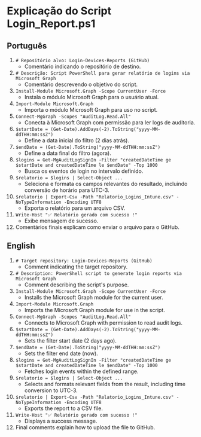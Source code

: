 # Explicação do Script Login_Report.ps1

## Português

1. `# Repositório alvo: Login-Devices-Reports (GitHub)`
   - Comentário indicando o repositório de destino.
2. `# Descrição: Script PowerShell para gerar relatório de logins via Microsoft Graph`
   - Comentário descrevendo o objetivo do script.
3. `Install-Module Microsoft.Graph -Scope CurrentUser -Force`
   - Instala o módulo Microsoft Graph para o usuário atual.
4. `Import-Module Microsoft.Graph`
   - Importa o módulo Microsoft Graph para uso no script.
5. `Connect-MgGraph -Scopes "AuditLog.Read.All"`
   - Conecta à Microsoft Graph com permissão para ler logs de auditoria.
6. `$startDate = (Get-Date).AddDays(-2).ToString("yyyy-MM-ddTHH:mm:ssZ")`
   - Define a data inicial do filtro (2 dias atrás).
7. `$endDate = (Get-Date).ToString("yyyy-MM-ddTHH:mm:ssZ")`
   - Define a data final do filtro (agora).
8. `$logins = Get-MgAuditLogSignIn -Filter "createdDateTime ge $startDate and createdDateTime le $endDate" -Top 1000`
   - Busca os eventos de login no intervalo definido.
9. `$relatorio = $logins | Select-Object ...`
   - Seleciona e formata os campos relevantes do resultado, incluindo conversão de horário para UTC-3.
10. `$relatorio | Export-Csv -Path "Relatorio_Logins_Intune.csv" -NoTypeInformation -Encoding UTF8`
    - Exporta o relatório para um arquivo CSV.
11. `Write-Host "✅ Relatório gerado com sucesso !"`
    - Exibe mensagem de sucesso.
12. Comentários finais explicam como enviar o arquivo para o GitHub.

## English

1. `# Target repository: Login-Devices-Reports (GitHub)`
   - Comment indicating the target repository.
2. `# Description: PowerShell script to generate login reports via Microsoft Graph`
   - Comment describing the script's purpose.
3. `Install-Module Microsoft.Graph -Scope CurrentUser -Force`
   - Installs the Microsoft Graph module for the current user.
4. `Import-Module Microsoft.Graph`
   - Imports the Microsoft Graph module for use in the script.
5. `Connect-MgGraph -Scopes "AuditLog.Read.All"`
   - Connects to Microsoft Graph with permission to read audit logs.
6. `$startDate = (Get-Date).AddDays(-2).ToString("yyyy-MM-ddTHH:mm:ssZ")`
   - Sets the filter start date (2 days ago).
7. `$endDate = (Get-Date).ToString("yyyy-MM-ddTHH:mm:ssZ")`
   - Sets the filter end date (now).
8. `$logins = Get-MgAuditLogSignIn -Filter "createdDateTime ge $startDate and createdDateTime le $endDate" -Top 1000`
   - Fetches login events within the defined range.
9. `$relatorio = $logins | Select-Object ...`
   - Selects and formats relevant fields from the result, including time conversion to UTC-3.
10. `$relatorio | Export-Csv -Path "Relatorio_Logins_Intune.csv" -NoTypeInformation -Encoding UTF8`
    - Exports the report to a CSV file.
11. `Write-Host "✅ Relatório gerado com sucesso !"`
    - Displays a success message.
12. Final comments explain how to upload the file to GitHub.
